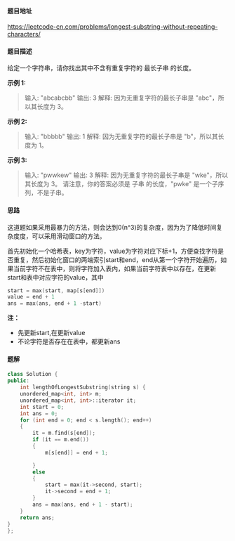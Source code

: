 #### 题目地址

<https://leetcode-cn.com/problems/longest-substring-without-repeating-characters/>

#### 题目描述

给定一个字符串，请你找出其中不含有重复字符的 最长子串 的长度。

**示例 1:**

> 输入: "abcabcbb"
> 输出: 3 
> 解释: 因为无重复字符的最长子串是 "abc"，所以其长度为 3。

**示例 2:**

> 输入: "bbbbb"
> 输出: 1
> 解释: 因为无重复字符的最长子串是 "b"，所以其长度为 1。

**示例 3:**

> 输入: "pwwkew"
> 输出: 3
> 解释: 因为无重复字符的最长子串是 "wke"，所以其长度为 3。
>      请注意，你的答案必须是 子串 的长度，"pwke" 是一个子序列，不是子串。

#### 思路

这道题如果采用最暴力的方法，则会达到0(n^3)的复杂度，因为为了降低时间复杂度度，可以采用滑动窗口的方法。

首先初始化一个哈希表，key为字符，value为字符对应下标+1，方便查找字符是否重复，然后初始化窗口的两端索引start和end，end从第一个字符开始遍历，如果当前字符不在表中，则将字符加入表内，如果当前字符表中以存在，在更新start和表中对应字符的value，其中 

```c++
start = max(start, map[s[end]]) 
value = end + 1
ans = max(ans, end + 1 -start)
```

**注：**

- 先更新start,在更新value
- 不论字符是否存在在表中，都更新ans

#### 题解

```c++
class Solution {
public:
    int lengthOfLongestSubstring(string s) {
    unordered_map<int, int> m;
	unordered_map<int, int>::iterator it;
	int start = 0;
	int ans = 0;
	for (int end = 0; end < s.length(); end++)
	{
		it = m.find(s[end]);
		if (it == m.end())
		{
			m[s[end]] = end + 1;

		}
		else
		{
            start = max(it->second, start);
			it->second = end + 1; 
		}
    	ans = max(ans, end + 1 - start);
	}
    return ans;
}
};
```

